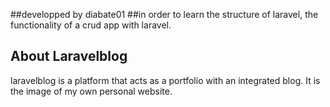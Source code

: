 ##developped by diabate01
##in order to learn the structure of laravel, the functionality of a crud app with laravel.

## About Laravelblog

laravelblog is a platform that acts as a portfolio with an integrated blog.
It is the image of my own personal website.



